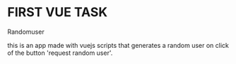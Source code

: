 # FIRST VUE TASK
Randomuser

this is an app made with vuejs scripts that generates a random user on click of the button 'request random user'.
